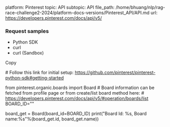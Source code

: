 platform: Pinterest
topic: API
subtopic: API
file_path: /home/bhuang/nlp/rag-race-challenge2-2024/platform-docs-versions/Pinterest_API/API.md
url: https://developers.pinterest.com/docs/api/v5/

### Request samples

* Python SDK
* curl
* curl (Sandbox)

Copy

\# Follow this link for initial setup: https://github.com/pinterest/pinterest-python-sdk#getting-started

from pinterest.organic.boards import Board
\# Board information can be fetched from profile page or from create/list board method here:
\# https://developers.pinterest.com/docs/api/v5/#operation/boards/list
BOARD\_ID\="<Add your board id here>"

board\_get \= Board(board\_id\=BOARD\_ID)
print("Board Id: %s, Board name:%s"%(board\_get.id, board\_get.name))